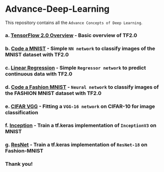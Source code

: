 # Advance-Deep-Learning

This repository contains all the  `Advance Concepts of Deep Learning`.

### a. [TensorFlow 2.0 Overview](https://github.com/tejassathe117/Advance-Deep-Learning/tree/master/01-TF2.0-Overview) - Basic overview of TF2.0 <br>

### b. [Code a MNIST](https://github.com/tejassathe117/Advance-Deep-Learning/tree/master/02-Code-a-MNIST) - Simple `NN network` to classify images of the MNIST dataset with TF2.0 <br>

### c. [Linear Regression](https://github.com/tejassathe117/Advance-Deep-Learning/tree/master/03-Linear-Regression) - Simple `Regressor network` to predict continuous data with TF2.0 <br>

### d. [Code a Fashion MNIST](https://github.com/tejassathe117/Advance-Deep-Learning/tree/master/04-Code-a-FashionMNIST) - `Neural network` to classify images of the FASHION MNIST dataset with TF2.0 <br>

### e. [CIFAR VGG](https://github.com/tejassathe117/Advance-Deep-Learning/tree/master/05-CIFAR-VGG) - Fitting a `VGG-16 network` on CIFAR-10 for image classification <br>

### f. [Inception](https://github.com/tejassathe117/Advance-Deep-Learning/tree/master/06-Inception) - Train a tf.keras implementation of `InceptionV3` on MNIST <br>

### g. [ResNet](https://github.com/tejassathe117/Advance-Deep-Learning/tree/master/07-ResNet) - Train a tf.keras implementation of `ResNet-18` on Fashion-MNIST <br>


### Thank you!